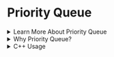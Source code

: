 # Priority Queue

<details>

<summary>Learn More About Priority Queue</summary>

# Priority Queue

## Background

![Image](https://cdn.programiz.com/sites/tutorial2program/files/Introduction.png)
([Source](https://www.programiz.com/dsa/priority-queue))

A priority queue uses a [heap](https://github.com/aaronhma/algorithms/blob/master/data-structure/non-linear/heap/README.md) which supports the following operations:

-   `push` - Pushes a new element to the heap
-   `pop` - Deletes the highest priority element (max/(min element if we define the priority queue to use a min-heap) element)
-   `empty` - Returns if the priority queue is empty or not
-   `top` - Prints the highest priority item
-   `emplace` - Adds an element to the priority queue in place
-   `swap` - Swaps the elements from one priority queue to another

**NOTE: It replaces the elements in both priority queues to the other one!**

Another thing to know about priority queues is that the first element (root) is always the maximum element. Whenever you insert or delete an element, the internal heap data structure rearranges itself to a valid position (max at root, min at bottom).

## Priority Queue Speed

<table border="0">
		<tbody>
			<tr>
				<th>Data Structure</th>
				<th>top</th>
				<th>push</th>
				<th>pop</th>
			</tr>
			<tr>
				<td>Linked List</td>
				<td><code>O(1)</code></td>
				<td><code>O(n)</code></td>
				<td><code>O(1)</code></td>
			</tr>
			<tr>
				<td>Binary Heap</td>
				<td><code>O(1)</code></td>
				<td><code>O(log n)</code></td>
				<td><code>O(log n)</code></td>
			</tr>
			<tr>
				<td>Binary Search Tree</td>
				<td><code>O(1)</code></td>
				<td><code>O(log n)</code></td>
				<td><code>O(log n)</code></td>
			</tr>
		</tbody>
	</table>

Source: Programiz

## References

-   [C++ Priority Queue](http://www.cplusplus.com/reference/queue/priority_queue/swap/)
-   [C++ Priority Queue Reference](https://en.cppreference.com/w/cpp/container/priority_queue)
-   [Programiz: Priority Queue](https://www.programiz.com/dsa/priority-queue)
-   [YouTube: Heaps & Priority Queues](https://www.youtube.com/watch?v=qXdt1AHMB2o)

</details>

<details>

<summary>Why Priority Queue?</summary>

A priority queue is a multiset in sorted order that allows insertion and removal in $\theta(log \ n)$ time and retrieval in $\theta(1)$ time.

</details>

<details>

<summary>C++ Usage</summary>

```cpp
// create a max-heap (bigger elements have higher priority)
priority_queue<int> q;
q.push(3); // add element
q.push(5);
q.push(7);
q.push(2);

// Another way off adding elements to a priority queue:
q.emplace(9);

cout << q.top() << "\n"; // 7
q.pop(); // delete max element
cout << q.top() << "\n"; // 5
q.pop();
q.push(6);
cout << q.top() << "\n"; // 6
q.pop();
```

<details>

<summary><code>push()</code> vs. <code>emplace()</code></summary>

`push()` adds a copy of an already constructed object into the queue as a parameter, it takes an object of the queue's element type.

`emplace()` constructs a new object in-place at the end of the queue. It takes as parameters the parameters that the queue's element types constructor takes.

If your usage pattern is one where you create a new object and add it to the container, you shortcut a few steps (creation of a temporary object and copying it) by using `emplace()`.

</details>

Similarly, if we wanted to create a priority queue that supports finding/removing the smallest element, we can do it as follows:

```cpp
// create a min-heap (smaller elements have smaller priority)
priority_queue<int, vector<int>, greater<int>> PQ;

// For generic implementations, the implementation is:
priority_queue<Type, vector<Type>, ComparisonType> min_heap; // ComparisonType is a function that can compare Type with another Type
```

We can also swap the contents of a priority queue with another priority queue of the **same size and same data type** using the `priorityqueue1.swap(priorityqueue2)` operation.

```
Input  : mypqueue1 = {1, 2, 3, 4}
         mypqueue2 = {3, 5, 7, 9}
         mypqueue1.swap(mypqueue2);
Output : mypqueue1 = {9, 7, 5, 3}
         mypqueue2 = {4, 3, 2, 1}
```

**Note: In `priority_queue` containers, the elements are printed
in reverse order of the sorted array because the top element (max element in max-heap) is printed first, then the next max-element, etc.**

</details>
